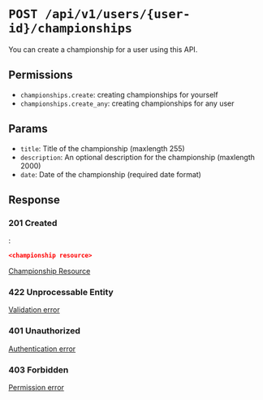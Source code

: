 # `POST /api/v1/users/{user-id}/championships`
You can create a championship for a user using this API.


## Permissions

- `championships.create`: creating championships for yourself
- `championships.create_any`: creating championships for any user

## Params

- `title`: Title of the championship (maxlength 255)
- `description`: An optional description for the championship (maxlength 2000)
- `date`: Date of the championship (required date format)

## Response

### 201 Created
:
```json
<championship resource>
```

[Championship Resource](../../resources/championship.md)

### 422 Unprocessable Entity
 [Validation error](../../validation-errors.md)

### 401 Unauthorized
 [Authentication error](../../authentication-errors.md)

### 403 Forbidden
 [Permission error](../../permission-errors.md)
